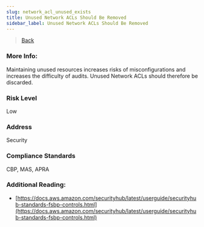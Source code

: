```yaml
---
slug: network_acl_unused_exists
title: Unused Network ACLs Should Be Removed
sidebar_label: Unused Network ACLs Should Be Removed
---
```

> [Back](../../sgaudit)

### More Info:
Maintaining unused resources increases risks of misconfigurations and increases the difficulty of audits. Unused Network ACLs should therefore be discarded.

### Risk Level
Low

### Address
Security

### Compliance Standards
CBP, MAS, APRA

### Additional Reading:
- [https://docs.aws.amazon.com/securityhub/latest/userguide/securityhub-standards-fsbp-controls.html](https://docs.aws.amazon.com/securityhub/latest/userguide/securityhub-standards-fsbp-controls.html) 
